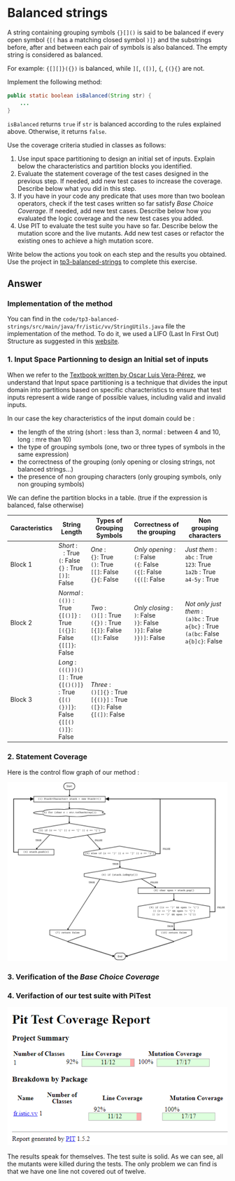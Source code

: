 # Balanced strings

A string containing grouping symbols `{}[]()` is said to be balanced if every open symbol `{[(` has a matching closed symbol `)]}` and the substrings before, after and between each pair of symbols is also balanced. The empty string is considered as balanced.

For example: `{[][]}({})` is balanced, while `][`, `([)]`, `{`, `{(}{}` are not.

Implement the following method:

```java
public static boolean isBalanced(String str) {
    ...
}
```

`isBalanced` returns `true` if `str` is balanced according to the rules explained above. Otherwise, it returns `false`.

Use the coverage criteria studied in classes as follows:

1. Use input space partitioning to design an initial set of inputs. Explain below the characteristics and partition blocks you identified.
2. Evaluate the statement coverage of the test cases designed in the previous step. If needed, add new test cases to increase the coverage. Describe below what you did in this step.
3. If you have in your code any predicate that uses more than two boolean operators, check if the test cases written so far satisfy *Base Choice Coverage*. If needed, add new test cases. Describe below how you evaluated the logic coverage and the new test cases you added.
4. Use PIT to evaluate the test suite you have so far. Describe below the mutation score and the live mutants. Add new test cases or refactor the existing ones to achieve a high mutation score.

Write below the actions you took on each step and the results you obtained.
Use the project in [tp3-balanced-strings](../code/tp3-balanced-strings) to complete this exercise.

## Answer

### Implementation of the method

You can find in the ``code/tp3-balanced-strings/src/main/java/fr/istic/vv/StringUtils.java`` file the implementation of the method. To do it, we used a LIFO (Last In First Out) Structure as suggested in this [website](https://www.enjoyalgorithms.com/blog/check-for-balanced-parentheses-in-expression).

### 1. Input Space Partionning to design an Initial set of inputs

When we refer to the [Textbook written by Oscar Luis Vera-Pérez](https://oscarlvp.github.io/vandv-classes/#_input_space_partitioning), we understand that Input space partitioning is a technique that divides the input domain into partitions based on specific characteristics to ensure that test inputs represent a wide range of possible values, including valid and invalid inputs.

In our case the key characteristics of the input domain could be :
- the length of the string (short : less than 3, normal : between 4 and 10, long : mre than 10)
- the type of grouping symbols (one, two or three types of symbols in the same expression)
- the correctness of the grouping (only opening or closing strings, not balanced strings...)
- the presence of non grouping characters (only grouping symbols, only non grouping symbols)

We can define the partition blocks in a table. (true if the expression is balanced, false otherwise)

| Caracteristics | String Length| Types of Grouping Symbols| Correctness of the grouping| Non grouping characters                              |
| -------- | ----------------------------------------------------------------- | --------------------------------------------------- | ----------------------------------------------- | ---------------------------------------------------------------- |
| Block 1  | *Short* :<br>`` `` : True<br>``(``: False<br>``{}`` : True<br>``[)]``: False| *One* :<br>``{}``: True<br>``()``: True<br>``[[]``: False<br>``{}{``: False              | *Only opening* :<br>``(``: False<br>``({``: False<br>``({[``: False<br>``({([``: False | *Just them* :<br>``abc`` : True<br>``123``: True<br>``1a2b`` : True<br>``a4-5y`` : True                |
| Block 2  | *Normal* :<br>``(())`` : True<br>``{[()]}`` : True <br>``[({}]``: False<br>``{[[]}``: False                         | *Two* :<br>``()[]`` : True<br>``({})`` : True<br>``[{]}``: False<br>``([)``: False         | *Only closing* :<br>``)``: False<br>``)}``: False<br>``)}]``: False<br>``)})]``: False | *Not only just them* :<br>``(a)bc`` : True<br>``a{bc}`` : True<br>``(a(bc``: False<br>``a{b]c}``: False |
| Block 3  | *Long* :<br>``((()))()[]`` : True<br>``{[()()]}`` : True<br>``{[()(})]}``: False<br>``{[[()()]}``: False | *Three* :<br>``()[]{}`` : True<br>``[{()}]`` : True<br>``([})``: False<br>``{[(])``: False |                                                 |                                                                  |

### 2. Statement Coverage

Here is the control flow graph of our method :

![../img/control-flow-graph.png](../img/control-flow-graph.png)

### 3. Verification of the _Base Choice Coverage_

### 4. Verifaction of our test suite with PiTest

![../img/PIT-result_balanced-string.png](../img/PIT-result_balanced-string.png)

The results speak for themselves. The test suite is solid. As we can see, all the mutants were killed during the tests. The only problem we can find is that we have one line not covered out of twelve.